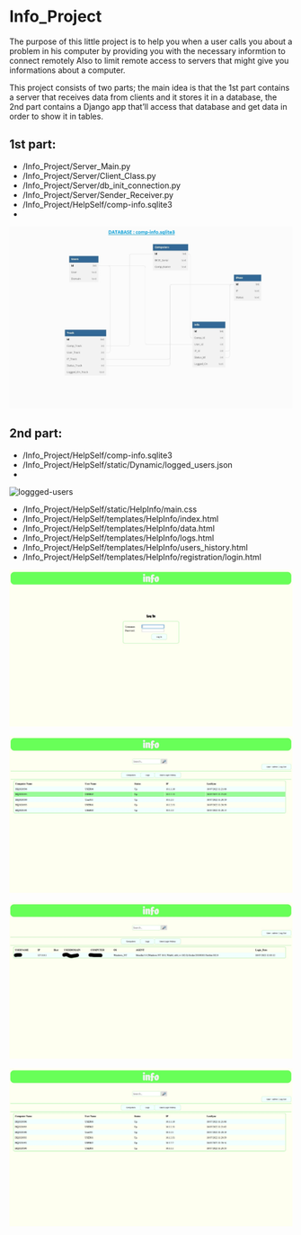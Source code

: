 # Info_Project
The purpose of this little project is to help you when a user calls you about a problem in his computer by providing you with the necessary informtion to connect remotely
Also to limit remote access to servers that might give you informations about a computer.

This project consists of two parts; the main idea is that the 1st part contains a server that receives data from clients and it stores it in a database, 
the 2nd part contains a Django app that’ll access that database and get data in order to show it in tables.

## 1st part: 

* /Info_Project/Server_Main.py
* /Info_Project/Server/Client_Class.py
* /Info_Project/Server/db_init_connection.py
* /Info_Project/Server/Sender_Receiver.py 
* /Info_Project/HelpSelf/comp-info.sqlite3
* 
![comp-info](/assets/images/comp-info.jpg)

## 2nd part: 

* /Info_Project/HelpSelf/comp-info.sqlite3
* /Info_Project/HelpSelf/static/Dynamic/logged_users.json
* 
![loggged-users](/assets/images/loggged-users.jpg)

* /Info_Project/HelpSelf/static/HelpInfo/main.css
* /Info_Project/HelpSelf/templates/HelpInfo/index.html
* /Info_Project/HelpSelf/templates/HelpInfo/data.html
* /Info_Project/HelpSelf/templates/HelpInfo/logs.html
* /Info_Project/HelpSelf/templates/HelpInfo/users_history.html
* /Info_Project/HelpSelf/templates/HelpInfo/registration/login.html

![login-page](/assets/images/login.jpg)

![computers](/assets/images/COMPUTERS.jpg)

![logged-users](/assets/images/LOGS.jpg)

![Users-History](/assets/images/USERS_HISTORY.jpg)
